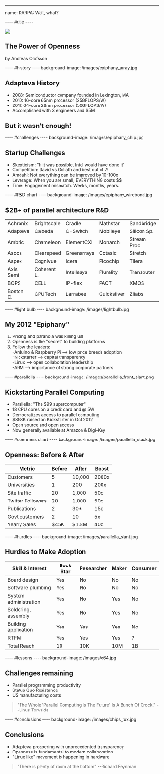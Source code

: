 ----  ----
name: DARPA: Wait, what?

---- #title ----

![](/images/epiphany_chip.jpg)
## The Power of Openness
by Andreas Olofsson

---- #history ----
background-image: /images/epiphany_array.jpg

## Adapteva History
- 2008: Semiconductor company founded in Lexington, MA
- 2010: 16-core 65nm processor (25GFLOPS/W)
- 2011: 64-core 28nm processor (50GFLOPS/W)
- Accomplished with 3 engineers and $5M
 
## But it wasn't enough!

---- #challenges ----
background-image: /images/epiphany_chip.jpg

## Startup Challenges
* Skepticism: "If it was possible, Intel would have done it"  
* Competition: David vs Goliath and best out of 7!
* Amdahl: Not everything can be improved by 10-100x  
* Leverage: When you are small, EVERYTHING costs $$  
* Time: Engagement mismatch. Weeks, months, years.  

---- #R&D chart ----
background-image: /images/epiphany_wirebond.jpg

## $2B+ of parallel architecture R&D 
|           |             |             |             |             |
|-----------|-------------|-------------|------------ | ----------- |  
| Achronix  | Brightscale | Cradle      | Mathstar    | Sandbridge  | 
| Adapteva  | Calxeda     | C-Switch    | Mobileye    | Silicon Sp. |
| Ambric    | Chameleon   | ElementCXI  | Monarch     | Stream Proc |
| Asocs     | Clearspeed  | Greenarrays | Octasic     | Stretch     |
| Aspex     | Cognivue    | Icera       | Picochip    | Tilera      |     
| Axis Semi | Coherent L. | Intellasys  | Plurality   | Transputer  |  
| BOPS      | CELL        | IP-flex     | PACT        | XMOS        |
| Boston C. | CPUTech     | Larrabee    | Quicksilver | Zilabs      |

---- #light bulb ----
background-image: /images/lightbulb.jpg

## My 2012 "Epiphany"

1. Pricing and paranoia was killing us!
2. Openness is the "secret" to building platforms
3. Follow the leaders:    
-Arduino & Raspberry Pi --> low price breeds adoption   
-Kickstarter --> capital transparency  
-Linux --> open collaboration leadership  
-ARM --> importance of strong corporate partners  

---- #parallella ----
background-image:  /images/parallella_front_slant.png

## Kickstarting Parallel Computing
* Parallella: "The $99 supercomputer"
* 18 CPU cores on a credit card and @ 5W 
* Democratizes access to parallel computing
* $898K raised on Kickstarter in Oct 2012
* Open source and open access
* Now generally available at Amazon & Digi-Key

---- #openness chart ----
background-image: /images/parallella_stack.jpg

## Openness: Before & After
| Metric            | Before |  After   | Boost  | 
| -------------     |------- | ---------| -----  |
| Customers         | 5      |  10,000  | 2000x  |
| Universities      | 1      |  200     | 200x   |
| Site traffic      | 20     |  1,000   | 50x    |
| Twitter Followers | 20     |  1,000   | 50x    |
| Publications      | 2      |  30*     | 15x    |
| Govt customers    | 2      |  10      | 5x     |
| Yearly Sales      | $45K   |  $1.8M   | 40x    |


---- #hurdles ----
background-image: /images/parallella_slant.jpg

## Hurdles to Make Adoption
| Skill & Interest      | Rock Star | Researcher | Maker  | Consumer 
| ------------          | --------  | ---------- | -----  | ---------
| Board design          | Yes       | No         | No     | No 
| Software plumbing     | Yes       | No         | No     | No
| System administration | Yes       | No         | Yes    | No
| Soldering, assembly   | Yes       | No         | Yes    | No
| Building application  | Yes       | Yes        | Yes    | No
| RTFM                  | Yes       | Yes        | Yes    | ?
| Total Reach           | 10        | 10K        | 10M    | 1B

---- #lessons ----
background-image: /images/e64.jpg

## Challenges remaining 
* Parallel programming productivity
* Status Quo Resistance
* US manufacturing costs  

> "The Whole 'Parallel Computing Is The Future' Is A Bunch Of Crock." --Linus Torvalds

---- #conclusions ----
background-image: /images/chips_tux.jpg

## Conclusions
* Adapteva prospering with unprecedented transparency
* Openness is fundamental to modern collaboration
* "Linux like" movement is happening in hardware  

> "There is plenty of room at the bottom" 
--Richard Feynman













